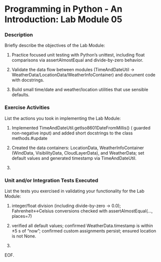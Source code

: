 # Programming in Python - An Introduction: Lab Module 05

### Description

Briefly describe the objectives of the Lab Module:

1) Practice focused unit testing with Python’s unittest, including float comparisons via assertAlmostEqual and divide-by-zero behavior.

2) Validate the data flow between modules (TimeAndDateUtil → WeatherData/LocationData/WeatherInfoContainer) and document code with docstrings.

3) Build small time/date and weather/location utilities that use sensible defaults.


### Exercise Activities

List the actions you took in implementing the Lab Module:

1) Implemented TimeAndDateUtil.getIso8601DateFromMillis() ( guarded non-negative input) and added short docstrings to the class methods.#update

2) Created the data containers: LocationData, WeatherInfoContainer (WindData, VisibilityData, CloudLayerData), and WeatherData; set default values and generated timestamp via TimeAndDateUtil.

3) 


### Unit and/or Integration Tests Executed

List the tests you exercised in validating your functionality for the Lab Module:

1) integer/float division (including divide-by-zero → 0.0); Fahrenheit↔Celsius conversions checked with assertAlmostEqual(..., places=7)

2) verified all default values; confirmed WeatherData.timestamp is within ±5 s of “now”; confirmed custom assignments persist; ensured location is not None.

3) 

EOF.
